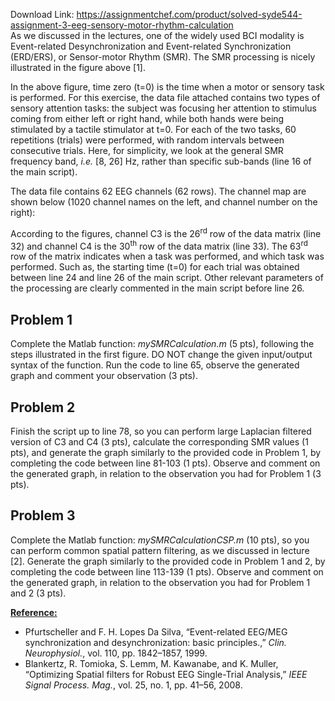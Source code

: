 Download Link: https://assignmentchef.com/product/solved-syde544-assignment-3-eeg-sensory-motor-rhythm-calculation
<br>
As we discussed in the lectures, one of the widely used BCI modality is Event-related Desynchronization and Event-related Synchronization (ERD/ERS), or Sensor-motor Rhythm (SMR). The SMR processing is nicely illustrated in the figure above [1].

In the above figure, time zero (t=0) is the time when a motor or sensory task is performed. For this exercise, the data file attached contains two types of sensory attention tasks: the subject was focusing her attention to stimulus coming from either left or right hand, while both hands were being stimulated by a tactile stimulator at t=0. For each of the two tasks, 60 repetitions (trials) were performed, with random intervals between consecutive trials. Here, for simplicity, we look at the general SMR frequency band, <em>i.e. </em>[8, 26] Hz, rather than specific sub-bands (line 16 of the main script).

The data file contains 62 EEG channels (62 rows). The channel map are shown below (1020 channel names on the left, and channel number on the right):




According to the figures, channel C3 is the 26<sup>rd</sup> row of the data matrix (line 32) and channel C4 is the 30<sup>th</sup> row of the data matrix (line 33). The 63<sup>rd</sup> row of the matrix indicates when a task was performed, and which task was performed. Such as, the starting time (t=0) for each trial was obtained between line 24 and line 26 of the main script. Other relevant parameters of the processing are clearly commented in the main script before line 26.

<strong> </strong>

<h2>Problem 1</h2>

Complete the Matlab function: <em>mySMRCalculation.m</em> (5 pts), following the steps illustrated in the first figure. DO NOT change the given input/output syntax of the function. Run the code to line 65, observe the generated graph and comment your observation (3 pts).

<h2>Problem 2</h2>

Finish the script up to line 78, so you can perform large Laplacian filtered version of C3 and C4 (3 pts), calculate the corresponding SMR values (1 pts), and generate the graph similarly to the provided code in Problem 1, by completing the code between line 81-103 (1 pts). Observe and comment on the generated graph, in relation to the observation you had for Problem 1 (3 pts).

<h2>Problem 3</h2>

Complete the Matlab function: <em>mySMRCalculationCSP.m</em> (10 pts), so you can perform common spatial pattern filtering, as we discussed in lecture [2]. Generate the graph similarly to the provided code in Problem 1 and 2, by completing the code between line 113-139 (1 pts). Observe and comment on the generated graph, in relation to the observation you had for Problem 1 and 2 (3 pts).




<strong><u>Reference:</u> </strong>

<ul>

 <li>Pfurtscheller and F. H. Lopes Da Silva, “Event-related EEG/MEG synchronization and desynchronization: basic principles.,” <em>Clin. Neurophysiol.</em>, vol. 110, pp. 1842–1857, 1999.</li>

 <li>Blankertz, R. Tomioka, S. Lemm, M. Kawanabe, and K. Muller, “Optimizing Spatial filters for Robust EEG Single-Trial Analysis,” <em>IEEE Signal Process. Mag.</em>, vol. 25, no. 1, pp. 41–56, 2008.</li>

</ul>


